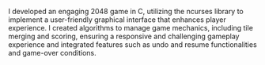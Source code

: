 I developed an engaging 2048 game in C, utilizing the ncurses library to implement a user-friendly graphical interface that enhances player experience.
I created algorithms to manage game mechanics, including tile merging and scoring, ensuring a responsive and challenging gameplay experience and integrated features such as undo and resume functionalities and game-over conditions.
